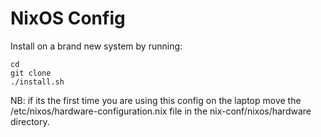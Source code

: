 # NixOS Config
Install on a brand new system by running: 
```
cd
git clone 
./install.sh
```
NB: if its the first time you are using this config on the laptop move the /etc/nixos/hardware-configuration.nix file in the nix-conf/nixos/hardware directory.

